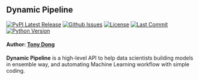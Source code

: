 ## Dynamic Pipeline
[![PyPI Latest Release](https://img.shields.io/pypi/v/dynapipe)](https://pypi.org/project/dynapipe/)
[![Github Issues](https://img.shields.io/github/issues/tonyleidong/dynapipe)](https://github.com/tonyleidong/dynapipe/issues)
[![License](https://img.shields.io/github/license/tonyleidong/dynapipe)](https://github.com/tonyleidong/dynapipe/blob/master/LICENSE)
[![Last Commit](https://img.shields.io/github/last-commit/tonyleidong/dynapipe)](https://github.com/tonyleidong/dynapipe)
[![Python Version](https://img.shields.io/pypi/pyversions/dynapipe)](https://pypi.org/project/dynapipe/)



   
#### Author: [Tony Dong](http://www.linkedin.com/in/lei-tony-dong)

**Dynamic Pipeline** is a high-level API to help data scientists building models in ensemble way, and automating Machine Learning workflow with simple coding. 
